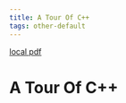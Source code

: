 ```yaml
---
title: A Tour Of C++
tags: other-default
---
```


[local pdf](../../../pdfs/A-Tour-of-C%2B%2B.pdf)

# A Tour Of C++
